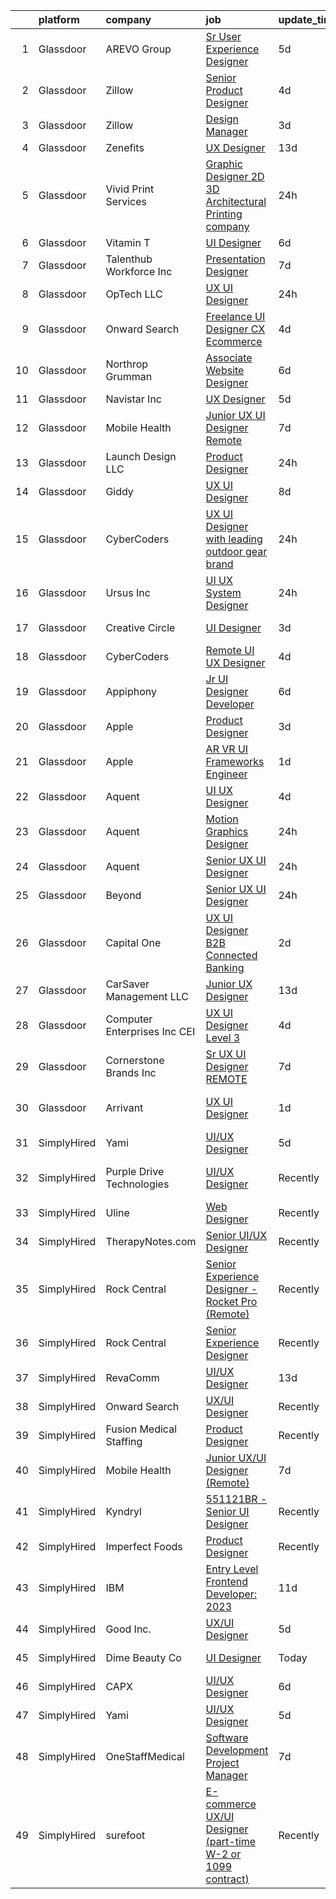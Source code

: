 

|    | platform    | company                         | job                                                                                                                                                                                                                                                                                                                                                                                                                                                                                                                                                                                                                                                                                                                                                                                                                                                                                                                                                                                                                                                                                                                                                                                                                                                                                                                                                                                                                      | update_time   | location                |
|---:|:------------|:--------------------------------|:-------------------------------------------------------------------------------------------------------------------------------------------------------------------------------------------------------------------------------------------------------------------------------------------------------------------------------------------------------------------------------------------------------------------------------------------------------------------------------------------------------------------------------------------------------------------------------------------------------------------------------------------------------------------------------------------------------------------------------------------------------------------------------------------------------------------------------------------------------------------------------------------------------------------------------------------------------------------------------------------------------------------------------------------------------------------------------------------------------------------------------------------------------------------------------------------------------------------------------------------------------------------------------------------------------------------------------------------------------------------------------------------------------------------------|:--------------|:------------------------|
|  1 | Glassdoor   | AREVO Group                     | [Sr  User Experience Designer](https://www.glassdoor.com/partner/jobListing.htm?pos=117&ao=1110586&s=58&guid=0000018316daa71a9263d55314d3b503&src=GD_JOB_AD&t=SR&vt=w&ea=1&cs=1_458d34d2&cb=1662535772281&jobListingId=1008111343273&cpc=3BA4CE39D5B5DEF5&jrtk=3-0-1gcbdl9q5jm6q801-1gcbdl9qlj4j0800-4188c368d1a16fc8--6NYlbfkN0BCLW45RZuRc772PykXY_iXs7CHdsEvuP3whbuRYvlLzUPBgski3_CRPHCklom68Osgv49XQDmo1wtlt7SeJ4HppkyYMM222WbTMRBA2d1kIub18qYYHKISWAkmgyEmZOL97mJlEOHWeyB4xhA4SMHAZwfg573IXuSm0kAAqmu66rW9AtAsqMfmcamYbSiKMuIz3RRUgaRdJnL_KnAxazKTJ-iDfolUNKvA4NuCSW7KY-GTVQKECY8o-DFS8tsJaJwkRWQ87iNXE3j6SKu-vTiLg8EcxrMvdzKikFid-2OnGWYSuEaLjshn2Z6uNw0wbsjTt81gkDRSN4R2ZYHNir7f_clFjmqeZTEPuF9zBRP8IxWZYwIaBU7iptuy8ypWtAhwEpowI29AGSJWXCtHxi08GEtSx_xH8-EURWrWYqPgaA0Bzw3BXn5_4t9PMHKGl9hZpwYb66XvmCPySg5Sy_eFtoGf2-4G3uTeS31wPMlqfJcS1koT-5nnYorzbTgUQ47z_75ZX7XD1Q%3D%3D)                                                                                                                                                                                                                                                                                                                                                                                                                                                                                                                                      | 5d            | Remote                  |
|  2 | Glassdoor   | Zillow                          | [Senior Product Designer](https://www.glassdoor.com/partner/jobListing.htm?pos=107&ao=1110586&s=58&guid=0000018316daa71a9263d55314d3b503&src=GD_JOB_AD&t=SR&vt=w&cs=1_9c911565&cb=1662535772279&jobListingId=1008114837145&cpc=26740BCDE5E48596&jrtk=3-0-1gcbdl9q5jm6q801-1gcbdl9qlj4j0800-bd1fafae59508397--6NYlbfkN0ANMurRYyPEXg08u6OamUd1Mvhk-zhFSGYIZgoJR86UvQ_x0FKK8TrZZD49G3rLjS-tlJQF-A10Fn4ExMZ8Zf67jE_rnLiQBMDl8K31P0O4YqHh1uf8ykktH6g9lsy4mBmmmm2RyOpNC-aMmZULh3lei0Xv-M8CKZ6IM7fDRBCF41P8yVulbdF9Ka838xjbM5geuVSSEhZSm9ggmx9Tp-xcFXsl7sg6BMQU0ZYeM0sOATu0dJTPyW0cX9WiGgGxNnJcmx-dHZ1P2R7HieoOwGffYs5rRtewH8BaplGDs-6ZUU9ul1li3-3D2uQKeTSC7qIm05Lr-G_Gx5I2wDhnkcdQ6G3PBmHvxfSNJ-1P2okt_i_OM0bFWqprWL4JXpwIoSlFG1ZwNK7QvcNLMkYbnfiGAo7qaDxv8-H6ln7GCXKCCekZOPyBo6HYH2X4qGQNg6dO0_OqXEwtu05LRz1COTB8YBl7DDDtbyZ0eO0Y0mAyrvQRts7AkGBIbAyaYt6iYAWWj5lVkNT5OOhlBtj5xQKxuqgT02mIS36VQkqKqLFlezfwF-bLS_xcq_DAWUbyfMnlbhlh631L9EKZdyNYiv2KDxpgGT4hrIWt7Z3Yhnovj3xD_mUTzYVBG2TsbxaKNl3NOyocwd0xs3v79tj9p9dR8i2Xoc8oAfnbOJx6lLphgUeI0DFuwywbeQY84EVffwWQwzD9wbTzLTRanXmsDcoV0-9-WSRngJTCLnC1urrmxEpV3AFBXPLKVcxdT4SSl16E0NxuinDVhH9G7jer5w05YyXIeg5MFoUXIAQzzQQU-chzhd5nntAHY0SvhKYI3KwXnqjTwPi1LuRVSnywgcO2AP9U5ynzducoBJwhPFt8yd20Uiq0vzpMHS1U1UeWRKQIgv76-Qy2PFlCysEkUAt-m3g8l3eLBv4%3D)                                                                                                                              | 4d            | Seattle, WA             |
|  3 | Glassdoor   | Zillow                          | [Design Manager](https://www.glassdoor.com/partner/jobListing.htm?pos=110&ao=1110586&s=58&guid=0000018316daa71a9263d55314d3b503&src=GD_JOB_AD&t=SR&vt=w&cs=1_30900a5d&cb=1662535772279&jobListingId=1008115429647&cpc=3BA4CE39D5B5DEF5&jrtk=3-0-1gcbdl9q5jm6q801-1gcbdl9qlj4j0800-cd7ad8c8fd43792d--6NYlbfkN0ANMurRYyPEXg08u6OamUd1Mvhk-zhFSGYIZgoJR86UvYL2v6MoUqae-sD5DnU21vonxdkjOkc7C8H_Twr4C_4nILSvGcbO428Jo4U566Nrrma1DEonCCrgh6lIE7PAOlFHbOLgoKA2LworwO0xlIxL4P91_4LBhjMHHxWQ1rP_7hoaKbQT6S2j3T-0TaM9kOBXZ4SMh6epHHXJkBNhiU1_5fF1eK0a4c6IdPtuSrokx_bRFISXVvh-LWFgwKh6lFOB16Sf7CR5uNz1WsbN4pSpIpFVKWo--WEqF3CNRAp11LdEnv9XetHwTRFq6BjHaJ7g0bF4t1LGhGNvjBfe1gDYi067NAjoi5sEuJvg0sbgO5ZANjlFe88EOstvmBwT2gunfWT5AkZZuGUjQzr-gDhu0Aav_TaFgg4o3gNpACZn-3cJILe889zxmXZVgqlOnWOq_USBkk-ZFbBudCJwZHis5adXfsanQemNbzts62omgacvbk-KgvV0LaIpGIrMzeoitR8hyRndeR-AIboxMfmDDlJU2yM7KOSQwqn7L0-dWThQWu01LNcfrV2IbnOSCYSgPxppTDvpamT4zawQnJ79zvJN9Ykw38Rwa2Zr9_TF_bbco4ruxFwAqPHsuCDGGcjpZ3EUOybFFOlXg0jYsENGmEhjRC6LTcVIVfUoETMlcifu0c1MyvF64kp2bGkt-v-_qMUAYekpB_Fhs51NoBFZRsTKIVJ7pruGKo1eKp6wxZUf4u7_jocZ6LDlAyMU_7YwbOYzlLhjCae3WdKvubojAPoOxkZMAaKcRRflljhQ3jahyFKOnVejbs52tJud3dUZvYzdOvVnbO-EUyklRcS-MAEHI_E8JIY5hrIjazqYwtf10CSztH4fFITQ9oNrwc8%3D)                                                                                                                                                                       | 3d            | Remote                  |
|  4 | Glassdoor   | Zenefits                        | [UX Designer](https://www.glassdoor.com/partner/jobListing.htm?pos=108&ao=1110586&s=58&guid=0000018316daa71a9263d55314d3b503&src=GD_JOB_AD&t=SR&vt=w&ea=1&cs=1_ba488f5a&cb=1662535772279&jobListingId=1008091357111&cpc=C19BE7EA145E205E&jrtk=3-0-1gcbdl9q5jm6q801-1gcbdl9qlj4j0800-60f85573673f9bf3--6NYlbfkN0BP7N8pYsNWMWBMaWl8ZL7hgGB0AUGZOiHnEaoLHNDW9ROvVNa_h-O2VgHJxwiiK0FvNzL619YT5xjM84m-LPxNMcqrmbfy67nmq_OooHyvM4GX7lNgUrjXmmFng0bY1bmBPBtwPWjl9uOGEcSpndc0U0y-yup-M8T9H_eM1z_7YuX5KEAgmU_Hdo4WVR8w9vRl6CZ9GgAd7gpYqbsZCR5Li2_PhOs-lsxyUQAQvf-uj6vYW8MKPE2SgQyePYz6LvHkZ168wJhXdlVNwzMvvJqlRTgRSerk_nLiRb9zVeQeq0b_iUR1MLtdbvx0WBQTf-SBn9YA-Fz-e8F8KUxcKZCQ79q8R5-ffi2y3o3OyFCzBp2z-3ro-ATHxd1bhsPR_C86JdnxgYQtvfP5GDHlvJYHBMFxv5046B6eLmwCkMzFDfI7caeRtIo2NeUD5AsbBVQtIVaAo1trc_iCuInGGyr0ylj900LsCgdjjRdTVnOyZ--UtrTh93kPKlGlwUZUCQM%3D)                                                                                                                                                                                                                                                                                                                                                                                                                                                                                                                                                                     | 13d           | Remote                  |
|  5 | Glassdoor   | Vivid Print Services            | [Graphic Designer  2D   3D Architectural Printing company ](https://www.glassdoor.com/partner/jobListing.htm?pos=106&ao=1110586&s=58&guid=0000018316daa71a9263d55314d3b503&src=GD_JOB_AD&t=SR&vt=w&ea=1&cs=1_2255d29e&cb=1662535772279&jobListingId=1008121826162&cpc=7AD1D84939BBEEF3&jrtk=3-0-1gcbdl9q5jm6q801-1gcbdl9qlj4j0800-6d07501a753a39fe--6NYlbfkN0ACTeRvGRFS6hadW-07x_K1RnsIE8OdH4tufuZ5eRAiXsy0w5YibZOSxQi1opGSbjoxtfTiTd6Dz44sVgFOlmH-2y2jjVWl1h5KT6G6NfDtpQglXe9kYmvZaaLfN78d__0Wbyu-ajS8hwPeQ7aInXEaYDCEbu5eHtKdF7dy-7j3e6gdJ2kpD0YAiWdvMOOQhgpKteA11M9HUX_eyD1IA0npa7-sRxKpkpCjYanxEYPPybkQKUJN9WCrb5mC-Z6M_YuaWeuhiEqEUZNq6o6faInDpVo4Tx9Sv-QR45FHpdUbE-1ciIEuz2grOcwlRITgfm8sIBxdFC-AYCHrnaE-eJLPUPZADidgdG5dJMaqk5LC2jm9000RcVZgfllJC3X7c2n-ScCacdPrg8PbSK-UC-KYKmZjztte5Sb-u7TY084CEpByNcvYW5V6aLmGZ68cwQdRJyoDooamOX445eaORcHP0CKHK88V9KqBOJckp_Mbtp9hnkoU7T6A8PiMpIXkqZs%3D)                                                                                                                                                                                                                                                                                                                                                                                                                                                                                                                       | 24h           | New York, NY            |
|  6 | Glassdoor   | Vitamin T                       | [UI Designer](https://www.glassdoor.com/partner/jobListing.htm?pos=122&ao=1110586&s=58&guid=0000018316daa71a9263d55314d3b503&src=GD_JOB_AD&t=SR&vt=w&cs=1_6f8512a6&cb=1662535772281&jobListingId=1008107313924&cpc=451933188B21919D&jrtk=3-0-1gcbdl9q5jm6q801-1gcbdl9qlj4j0800-f10a0fca18c2b09a--6NYlbfkN0DMrcEu7yrtATojKJA7cEzGQ3FdRGWLh0CZQInL4ECGI6k5tN82kdM0OKoro5eXmjpWnNkMRYRsEG5xl-BbZpYCD_fu4BVeNqYuHC7OoAs3kywh988hMDgU4JwI6c0N64ARQqe5qJ8Pjj8i7HEjR4ZUmqldrFM0fx1DVXjCuMIUcPpQWv4RIE6vYgkxvU1OEhZumrtYxPomBeSqIOIalql8xY61QxgCkxhM-ZOWA4Hdzp2h-1ruiBhmZUhUyPrJt5CKx9-l_apoNbo5HpqpXGnpqM4x3HqxO6OdEsDtEr0CLV5TzLDrHC3pzraLxPXueTPwaWmR6xL9nvedfAS4thaaiuFhr0n6g3vlA1KbVHmAzYb4a8pHcRqNmQjJfXNyaPKdOiW4YR5EHVCMmuByh5lf6cI0EEY8muObRtJHVViNrsUd4Z1MS69T9dZ9JxTWoJlU-R0XElS0GrrF5rc8pOUG49OQPFUoMQaH_xd181fCGQ%3D%3D)                                                                                                                                                                                                                                                                                                                                                                                                                                                                                                                                                                                            | 6d            | Remote                  |
|  7 | Glassdoor   | Talenthub Workforce  Inc        | [Presentation Designer](https://www.glassdoor.com/partner/jobListing.htm?pos=127&ao=1110586&s=58&guid=0000018316daa71a9263d55314d3b503&src=GD_JOB_AD&t=SR&vt=w&ea=1&cs=1_4c87c0b2&cb=1662535772282&jobListingId=1008104112031&cpc=F41FEAB56D215062&jrtk=3-0-1gcbdl9q5jm6q801-1gcbdl9qlj4j0800-b0396012850688ec--6NYlbfkN0DpwFV3tuw9vFlML3xauMsT_S9XsNg3VdZNHiuyFzGFEzXfSGkGfgeZuQmrRNOoRj2KG4JtZ16c6Me6TMe4k8idSKCqMIK3nKRCNN0673o5rBPp8bUF45137Vz3MHFL762ZXOrmoxPdzX2ZNZrNjhWHxCSlNkIwtcKanXnT2eO3-YrVPWt20WW4OF6kIlKypSii3gntkKXi1gTZcQrlgZig3pGc2KM0D7G5p2NCJ_60v02pHQYs0x2v8gyfSimQy2tau7Oh20msWDKo9LndROOfUY5tV9y4tjdYyDWF0Yl5DZ6rTwjXao59dADGgbvBLFk7KyPu4DOy7hhqRiLspedILI1YBzirzcHg_XzwU3lfk7V11geioZRiUvJK1zjrmBzvXgs3A47VrfWkRtW3AmEuzodVbYlrAW3JfVqBF4BMFV3zyVN_fl5rJr7WtOkpWc-Lfkaq0zYTonSiNGKKJKMMFxvN9wgrUQ_GU7V7YBcrSi5UTD21h6CwRdXWC8ZwqnEW8fWYqjYCdz7HKZOm_C3y)                                                                                                                                                                                                                                                                                                                                                                                                                                                                                                                                         | 7d            | Remote                  |
|  8 | Glassdoor   | OpTech LLC                      | [UX UI Designer](https://www.glassdoor.com/partner/jobListing.htm?pos=125&ao=1110586&s=58&guid=0000018316daa71a9263d55314d3b503&src=GD_JOB_AD&t=SR&vt=w&ea=1&cs=1_fc66d24c&cb=1662535772281&jobListingId=1008120878935&cpc=BAEB662971763A76&jrtk=3-0-1gcbdl9q5jm6q801-1gcbdl9qlj4j0800-0baaffa7b0784a0a--6NYlbfkN0DP9fosW9IEXaU1TZ3ocreH2vEq1sd-U-IRxHoNdS6RHkqAVuspg0SWSgO6chgcdoU5n4vUJhBKWY-WDn94csM60LcuhNnZxBqWpiRhLNHVLEV9midagA-O3i21KTv-5qP-FwLsLnbHckdD11Y3Ezo9aFteyJdb1TmKa1Efb5KY9hp-Swlpyxh_iEGF3sQMQFNo4uctYJppVzYAkDqk3wfMY8ALsbnul7g9JBZgIcIjKKid8e4CL0Jy4IQYGU8LhDm72mpi6unJQkPN1jnXNcKLYzV1siZIK7xer_BWWtkH27EvsyWXjovlC7cV5RMChg1DGUMb-CeqhaYnWrrDYuw2-YOy7HoEJm7SK3avHj9XqgAs2-lM_PHiLnnDVOzt00WFyo_ZLs7KNje4OxDrEyVfsHg_2jzBpkAB8Nd_p-yG_R7wDkrSpDGJmRb3ispXrl3zy_Usihu4-3EwO4mpAD_Tg3fKT31fxo_6B2Z5nhXbEnZu8GN8pv62j0bq8jJVPeOz5NcF2rGBYIdXo9RkwllY)                                                                                                                                                                                                                                                                                                                                                                                                                                                                                                                                                | 24h           | Lansing, MI             |
|  9 | Glassdoor   | Onward Search                   | [Freelance UI Designer  CX   Ecommerce ](https://www.glassdoor.com/partner/jobListing.htm?pos=111&ao=1110586&s=58&guid=0000018316daa71a9263d55314d3b503&src=GD_JOB_AD&t=SR&vt=w&cs=1_badf7681&cb=1662535772279&jobListingId=1008113044431&cpc=F793441F64F6F721&jrtk=3-0-1gcbdl9q5jm6q801-1gcbdl9qlj4j0800-023386f10786cb0d--6NYlbfkN0B7YoEZZ2QAGDyEGGmBPAUWSHc1Mt3sMCn9FehKcWA3w0f8WX1n9N96Muxj93t8EGW5hbq4azciwF7Ld6PO4HZ-J2tCNRM1ZY1FhVsqI9OjalcGI0sDa7BW0O762MXOYG1VwUT2AZLRDhUYZ-0BhuK0rE6NkqdxKfValgyDNc3OYcPF1E5vbk2qrzaN30G8bPeCvAFVT7UiyE4D9hMgL7VAL3hLjSqNRnKvbf6knYQfUZxe2wEN_QmF8HsyjKxpQIOyEU69OmiLV9WqcAtk0G4UUCTpAyIxKMldjA2pqr9sGVCMastu3Pb9DnfOSSXIoFQnc9Jdk8PpMUcCgaXfsfU4MYzo4HprrzC1O7EUBbLSpTcGbZeyr9a-6FwCkkn9-NkLUMRUzXqJnO2lzpjS5oxFKUEY3LGDSxvrw9wBm_KSP8t62OS7gyEg-B3uqj9pJgqz6swNzbvjuuV3zS1HsyPXMrkRuW4ySBLoZ_r7_azjWYAg3GRXSR01aShj0_2tW5DvLjWSj8or1f3uvhtYHzJz8g-ENLD6w_cUZMABHyGR-O__kYie3nTs34hSvZo0ZHQAlgIOk-b-ln5u3GJ1qSisUzbWMw1VjEJjG--x3PcBqh7syI5uGAy4nhDiapTYBkaYDDTe9zIvM1zVgIc1BMm2aHOHUUBgV12o09U79anBli_FcXqXP5JvBW6WxcJD4WqseHbobrjw79Y123B8HR-FYwfYVyYxIVHF8VnTLwbs0w4n-kfSRgHMHYB_webiz66Q2xCVh1Enlknf3nuomsjn7XMAYTnzg7m2cbWbSzQojeekKrn_FWwvrULfVin6bT0xXdNqaCqqzC1icYKVSmb9eEWdWq0bYwGKFJnMg8DrKqcib9teRGKcOYfuFqxiMsZMaWO7vMVRcTa_F-z_w6e2Tth4WFjz0_0zEEzD8GQsnlDPyijU58HPJCoY-BojdYUi4ONki6yPLbp_NPEXOk_QEC1SPOoLLXGh694umEyn415Gh4-PpxeKIHovh9crSFEwfhowXVxLOg%3D%3D) | 4d            | Brooklyn, NY            |
| 10 | Glassdoor   | Northrop Grumman                | [Associate Website Designer](https://www.glassdoor.com/partner/jobListing.htm?pos=102&ao=1110586&s=58&guid=0000018316daa71a9263d55314d3b503&src=GD_JOB_AD&t=SR&vt=w&cs=1_5ab66cb6&cb=1662535772278&jobListingId=1008106130167&cpc=52D3555E595CCC3C&jrtk=3-0-1gcbdl9q5jm6q801-1gcbdl9qlj4j0800-5977382a0dcf121e--6NYlbfkN0DPf8Tf_oakpB62WadId2dzQiWExtALTi0lpCM--zHBL1trAzPQuAwgDIBcPqMXQ2k7wuVIE9-6zjg1yLaIN6Wrn5wqOybdxv4uGT_NZ6LDDTHHn3-DGZXl9KX8mdmyZwtnbTgxvbpYp3vXdS__ePFDDC_C9TcIobtsR4qgnEMQlq0MOUGF3WZDQOvj9dKXLK8EkcGYg9i8HKpkxUeDcDpOKHDW4C2IyidYtbYZ7hMqKsrZEzPAzhLN84XYu0ABoqA7TaaBdpmCDWkZ62QXncc3ncGlUygSfIEoQfuA3ttiJfpUQ7caVt_kip8gtAMoMpvASsdpFzu7G1AhvFKidSjarivQODv8KFdshmagM55oERepknaouUjFmqiTbD1dQcUT3JkmehLx32XeSOqb3XkUvoYjVONbYie0Q-fXDvqqqfwodDqd7f2YLdE_SEKM4jZRX2y4XC8SoTijLU0I9B_gC_6JwJmUD_4VDDUMTfIRQLBY0gTANoxtRyBzMaGu_tmZ51k3F6xVv-WAqQiYbQPZjLJb-21w7mlRzkdpU59ZVgXo0EUM7odC8U8SdfrDngLtMz1QTC7amKMstDQrh1m9Rw-d4SGvfE0TMLr0hpsbsKesQIVVMLWu6WYfTJneVmePBI_QfaHyyIMLCOGYFtadFlqe2a_fONpVp5zE8GnOkM54vexV_9YU5NQYjEGWvsnADhgJ2RPq4dgckMOfwXO1KDFntbjSE8jJnVGL0386JEtZmXU4PrPAvVfIo35Wu0XNs00LStj-Y4FFECk5fWXh4Zh4FUEqJlnqM3JQIoDXVrCkLwHJZGNx4Owfz9yjYZgSlDQ8n8xraI7YY7VR48JfHFQfxszLaGU%3D)                                                                                                                                                                                           | 6d            | Walpole, MA             |
| 11 | Glassdoor   | Navistar  Inc                   | [UX Designer](https://www.glassdoor.com/partner/jobListing.htm?pos=114&ao=1110586&s=58&guid=0000018316daa71a9263d55314d3b503&src=GD_JOB_AD&t=SR&vt=w&cs=1_89524935&cb=1662535772280&jobListingId=1008109657234&cpc=0FE1F5EA2BC84A01&jrtk=3-0-1gcbdl9q5jm6q801-1gcbdl9qlj4j0800-c03e3d61d62ddb2e--6NYlbfkN0AKaw8O8HtsTpjEdZ8TD4sRoCQOMb8M-nU-vU3s0gcF0r3-yfGCd4qXtRpKh7pLIDIM_WGHspAbEH7Mm-DXOvseaNDbhboO7HxJY1x0-N-IbXp-gm6-_pBopNgxhFLiAEmGTaW3dCXraLD4_5OAFLHz5MDSqZ_FULqBuWoohxZw04tAZFDJEYFd9Z8NOZnBblnhV_hmXB1Fk-LmuptOD5Vln1j2qYYzneZiMG2KuA0zszerVeA3WqrPMjlMtCWHriVeDCKBwvAGa25MpEgrilBhUI2aKqv9X3Ch6d7Knzdc7THI-9YeOVLOPIKPupzibnN2bd6B-u2UUDsnTivBBL6LrRdtG9bMacoaTBNT0pl9Wg8Y2KggoVY95_F_QmNKxCWov213wGlfs6-Hc4lHPMwVvG06pmD8lPiW8QW0hMDl9a7QUivbv3WxzzNlO98-nJ9TRSTp_0F7NePsKpLqhQT9uOvQtlNVy0VWsERPnajyRdeLtTsHx6JgW-REI7ZNGIhbdMiYf15vWpNtJDLCps8pMSddoVTZCc2pTir3oq4JOX-pKlEe7c52koViVyajz5hlVso9iMS1QYAF-1F1Y3eVPM-yrqzeg42rGl_ovT_nOvyBDiSXkeYMzxE4OstGCu2Cu73eFgbfDypoH4JzCR7cE2PYYGWYozhzWejZzgXRMSxR5Crci4TD5i5SdJAd0j0DQ7spgIuBfCPZsHJA2cEk)                                                                                                                                                                                                                                                                                                                                                        | 5d            | Lisle, IL               |
| 12 | Glassdoor   | Mobile Health                   | [Junior UX UI Designer  Remote ](https://www.glassdoor.com/partner/jobListing.htm?pos=103&ao=1110586&s=58&guid=0000018316daa71a9263d55314d3b503&src=GD_JOB_AD&t=SR&vt=w&ea=1&cs=1_cc3ed08a&cb=1662535772279&jobListingId=1008104582625&cpc=AC285F3A3ECA6BB0&jrtk=3-0-1gcbdl9q5jm6q801-1gcbdl9qlj4j0800-0b855880aef5fae4--6NYlbfkN0CVW-wZUB6fDkVbeXZUmA8a9VqOuLioZTZt07t5oqbkUixMn8E1AkY7NfCvE7a_uIFEM4p2K4W6Xowwu-eZbvZMAmUZzzrHL6ljTCT7DYTx6XjJdgQUIEh9p7SxX-wpgLvWtsfp4DDj8x2BvdIzeHYMSSkPiP9r4jjtgVITdl04BLVLmN7DTPJeZ4_ZEyu9s9n6bhR-vdAN32scCowwIiCQvikL5ettPw2wr6zg-7Z2I-tT8XIZdT4NrNXv7OFg9FYdAxMLxpt5HvsM_ZwwIm9mztJSjzQldJohNR7wIGFZnBngbjGApIN0Lhb5sYmXlY94wnuPiQ-pJTNcnC7HS8PrGLSHxj5iwRXUU0O7bkxn_4UwgCVibqo_uG2Zf8XwlPQdrQ5gMIDIM3vuBanoDEPOqtWrt0uMIc7CoOP4QzXOHCjjT8hWnFyal37zsGgOUz7b8C0ikBrzzCAF-jEHsW6gnm_ra-zS5DOs9dbONTbpDZp3Mgrh7Pq50ozKY36EDr6wj5nAeeNFC2Ykoy3aSzW3f01rf4rz9P5dUVr5J1rDBi2I8JvRWFkxuihF12zPpyVsvPouolXPIxW7CqqXYEiVpGsqk670oeM%3D)                                                                                                                                                                                                                                                                                                                                                                                                                                                  | 7d            | New York, NY            |
| 13 | Glassdoor   | Launch Design LLC               | [Product Designer](https://www.glassdoor.com/partner/jobListing.htm?pos=104&ao=1110586&s=58&guid=0000018316daa71a9263d55314d3b503&src=GD_JOB_AD&t=SR&vt=w&ea=1&cs=1_99566985&cb=1662535772279&jobListingId=1008120876164&cpc=C5F9C09AE97B3D2F&jrtk=3-0-1gcbdl9q5jm6q801-1gcbdl9qlj4j0800-d03dc8071340b52d--6NYlbfkN0A4j-hCyzQryILAnUuiEg4wO0W5i5Cmr1cKLggF1attzsWLwnQvZ4tdWPYGMcq1Eeifn2UryBVUGEPnMP-yl0lwyn4RBh70Ko_oGxb34YHNRl-YvuMXKArdTJ5wZ91g36JLtz-vAk0rApwJHShUVTKAxW6K4LGntifZ1gQMvcXRPWNaeI1FdipAcKpvwQbtwtLPRTog4YrCe1mCYISf2lxfRMWX6WfjM7B563CsSOZvU3jNf8JOpo2lX2QOfYdxE3-_IA0zFX6wc0RQvJ8xaG6knuTY81vHGejsvKcfAWAuuzV7CAhpx-pPE09ureXQLPWp0flX6jmE6YqDl2ugFe5dQuwacidUW6Fe2r-VKaEaR_z5NDRttj1porZGuw81vjMoz3p8KFhrbE4cJ06CSwWkIPy_keKb13k-4hBV23Q8_hcO_e_0cedUGic-gl6Rh5nLN95jGp_toNVPomSd66PD0KUbvDOn1rI7UbWNvHfxLK7P_zKiLMcjcoPSoMDQsR8qCsEYhncBcA%3D%3D)                                                                                                                                                                                                                                                                                                                                                                                                                                                                                                                                                  | 24h           | Remote                  |
| 14 | Glassdoor   | Giddy                           | [UX UI Designer](https://www.glassdoor.com/partner/jobListing.htm?pos=101&ao=1110586&s=58&guid=0000018316daa71a9263d55314d3b503&src=GD_JOB_AD&t=SR&vt=w&ea=1&cs=1_2c193a6c&cb=1662535772278&jobListingId=1008101638662&cpc=88825F42635DFB7C&jrtk=3-0-1gcbdl9q5jm6q801-1gcbdl9qlj4j0800-549ce615b8e4cfc6--6NYlbfkN0Cd5ZvLdai7cR0fypH5_WiGezUQesq24dbKuF0ly35yaxRTBN3h8ZOqZeBDjXpkaxhI6SF03XZIGJq91S6n1pZO1FeGebSc3EYIZm3sYbdPIs_ykg_O7eQYPjcxQhaSuqnsoJDQ8P4jIGcmYD-5ZSVNBS4CeY1T2Df_xpRotJGt4_eWXYYSHXOxZ4wtmMbe0XMJZqYaXVYkrvZv-pAiic9ad2m-HRrUoNwJanltBm5BHs2tAyfpZQp847XYBXV6L5Z90G-zkP3cfDRwOJuBpSD3rndj-RwJsPmIU1A6gCBJiUdofeuobFmIjiL5q6KFJlkk4CAvqk4u74lMbEKcqrK3pq3NWVmjvlhWXacrm_Il9CnFJgHHZUXKR1CKPzIXPH1iEN_1PhYlHTgiVaugqQn1nLGyjflHk2lIVRqBRxw58idMqevGeTKy3Gbqtuht2Sp8S4uyjRzV90cPYWW8NCX8cSmXcMZk2Z5y4pbuOHpD3-3cEM8va1Unw79raBdjhck%3D)                                                                                                                                                                                                                                                                                                                                                                                                                                                                                                                                                                  | 8d            | Austin, TX              |
| 15 | Glassdoor   | CyberCoders                     | [UX UI Designer with leading outdoor gear brand](https://www.glassdoor.com/partner/jobListing.htm?pos=130&ao=1110586&s=58&guid=0000018316daa71a9263d55314d3b503&src=GD_JOB_AD&t=SR&vt=w&ea=1&cs=1_03f384fd&cb=1662535772282&jobListingId=1008121399553&cpc=32EE424DE2B657EB&jrtk=3-0-1gcbdl9q5jm6q801-1gcbdl9qlj4j0800-8640ac4c224114c8--6NYlbfkN0CpFJQzrgRR8WqXWK1qKKEqALWJw739KlKqr2H-MSI4eoBlI4EFrmor2FYZMP3muM3b7ixLItdhiQ45_XHiu1z3i9vGzgLUMhtVpPkbe1Cv3ijVZE-66igsniH2o3vYvQmUBSdJSOF7ofK3XPGVC5LKL1uBzlAQ_HGq2oLhATv5_eGta_a-kPpjl6_xz25sbHu2mS8vgGFP6GudP-qTK680t551gezFJSC3NuM2-YTC1Zairp7P5k_Wewnw8wP9QzsdpFWNJcJBONWY7_02q5Mi5CN-7a7OCYL3ppJ8cqLrfSgmX0XLZHgp92j63eEUsFlmZ_xOzXvTbIytANDBKklf6gBFitbtPh6PFh3XznKYCXB95YywfXyc0kuU8iVN4RGOUm5QYqba58nfo_RBvbtDiqICKt-BYpGMy1M8kLtB9GTy32gtEH0Ra2kf4Q7-S0l_19alFzEaF20NGLZ2BwieHrOPoooADNpra8Vbe61joqg3syVfrAmiD5ZRfFOkPuceFHlwyfdio4J7aOL-AKA8Esi0KgI0AuRrctxbjCoQ96oC4GSvSTekRzz09pQ31Y0UoYrHCxhuy-Pr8DNUqlEx4hh0hR04E74pFn_yziRj3tByykYH4D395DEsevbKxpQdMrohZW-lNn8CHHLj30PhTW_WOnpjlYiygrQq_9CDL3yYpVidq1CQeQF_EBUFMXQnb5Z4jN1FsA1PwocwVzDMcEpf7n-SnnJLaXrWjJNF9T2-QUTMvFANhHMFZ5fmJhi1q4kEPVB2aURhJiVt2wsU_LmNagYxHdQU6hauKcUDVkjpsGWbvioEYQIoAkXoDTsd4XQaVZM3GvTS9EeUfFN79HaQkSpUXUSJIkNuO_77BmJE_LlV6ERtBL_9h6nlOPOwqAklGLGWbVD1LCMeMAFvQA4NAVriIuprDVQLD65YeFu2zGPVuZvbPFBofzq1sCwAQGmTjPsB7_1NsJ3oJ-wR7-ozg-m3I7YXZ5FVFM9ff3Gf3rR1pNkH)                | 24h           | Austin, TX              |
| 16 | Glassdoor   | Ursus  Inc                      | [UI UX System Designer](https://www.glassdoor.com/partner/jobListing.htm?pos=121&ao=1110586&s=58&guid=0000018316daa71a9263d55314d3b503&src=GD_JOB_AD&t=SR&vt=w&ea=1&cs=1_ff71be3a&cb=1662535772281&jobListingId=1008120777558&cpc=5E31031E1AFF45A7&jrtk=3-0-1gcbdl9q5jm6q801-1gcbdl9qlj4j0800-a6595e13f5f538c5--6NYlbfkN0CT8vBT9H5mqECx2dfLV_FONLPDKpIRssxVwtj05Tmm4rA5I0VNOPdM1oYsK66ov5p5uUcFInh1loecO7g0sz_vFSwth4Va6UdJUEnNiuNtI7Ow3xrmSr8p6HYXtu6rwpEVrOuVMkOnMppzhCBoPF6QnTrAEPmx92cj2Br8bjACSdp_fRb5pYYhEuMNeXHaZltWbUmJhNo43ZdhKSN2zm7Cpfbmd8cX-4x1ZfCmE39POVf_dtaQIwUxWIiLlv2YGCsZioOyfXHVRwoJl4CxdeLL3ZTIGgdl6QZ5WUm9_NJZ6JStu6NI4cusk_71AaCsnP8-9lXQDsHRlw1EpPgLqn_TCPKPKXIZZlhY98ihvtA7EZbUaFbFlShHRVYIF9yKOTHqv5l03SDq8hi2_YSFpv3DbRvXkE0PdY4pnu4x4D8bq-kCeM_aczxXeYQfwtBPTWmhqk_be6qWneTadZrNp0DepWReQuGT5wYFPFHlyHLmYTrj6wfZv7o_BKXttO38UIg08v5_L42ESgXTfh_lyjG4ZXmvvVkVbmExBeY_XMnfg1QmOf8dTXM7TsiJfCTDfBMBYtGTuICpsyNCYEh5wlrBXo8Qhnd3kX7GTL0Otkeuk3uA3iNcw8fV70C_pqhUpzbAwCv1xMl4vIOmOQFnl9b3ASPT9QPs0GdT2HlQizURC2t2A5215--R3lEELUsN5mCXOGmBid2d7w0U3-UuOylexw-JhlghscnDSfZtq0GirmDGmlmZLqkPiZaNtgLbrszpNhCOdW4mfWsnlvgYBFp_k8R_Y22vZOoLwMXEqu64AbRVdFjuK6hf8R6NkH59Pan0-tf9kpmhRxNJyHa2LicHXCpYz3oMJT7c2-gcUSZuwxXIu040c-1vfr77IEXWjVFmVtwX1a6987DN-74DXiowA9n7fCcWKeD6uDHzSSbJkFF2zSfgLRKLjQu1ZVKIsdVmmA8nKbO95SdU6ChyAUyZLW8jLwCUnEvsfnYYcdrCyP07tzgIiVYIK7ihl-fuGVc%3D)                           | 24h           | San Jose, CA            |
| 17 | Glassdoor   | Creative Circle                 | [UI Designer](https://www.glassdoor.com/partner/jobListing.htm?pos=120&ao=1110586&s=58&guid=0000018316daa71a9263d55314d3b503&src=GD_JOB_AD&t=SR&vt=w&cs=1_eb50deac&cb=1662535772281&jobListingId=1008115412935&cpc=48B9F4758953335C&jrtk=3-0-1gcbdl9q5jm6q801-1gcbdl9qlj4j0800-08396870da86493e--6NYlbfkN0BPwlZa85gbT4Q3XYQoU_uQn0Qmw9zd_9UNfmcwtqAVud1yvyq1Z4UAlx1bxhDUi3LJmoDolkI6-NQGNFon6XVVf0CJxl8OTph4rO6axVd28A42KMtnrCpSYnKIiN7AItewrc4Br8S_LvnhKiBBXUxEEnWuHxrw6L-cyq7pLtpQlHOWGYg9VjVMXRzClxuLlMthRPedbI6q1WdfsA_xo-EaBauCSF-ICsvpAtP9DpcIvS5ffyH2aOiwdhlAMQxRLPRu4EjrAFR6Xv0bgyNzprZyIcnjPEGqayJz-Kn7Z-MwDHlC0T0ZLKltyBi8HgKkX9NbSOCPOLWsm4BoHMRhxKqotogkm3xwrpcshVCtaP8JGAYy3LWhI2-O-KFnkRAYGlW7Q5Edk2lTr0Rk3cB0quyrU3tQuFCKUHcGcHjL-p5RSej9Qts6onhbTJfP9EH27e1E6uOYrNmgfTLbFU7DEkN89CrpMb6Bs_kmHTXIM1rV4PMUMJWmCIoEScEuSi6ZpBML7EpMvUZXnw%3D%3D)                                                                                                                                                                                                                                                                                                                                                                                                                                                                                                                                                            | 3d            | Mountain View, CA       |
| 18 | Glassdoor   | CyberCoders                     | [Remote UI UX Designer](https://www.glassdoor.com/partner/jobListing.htm?pos=123&ao=1110586&s=58&guid=0000018316daa71a9263d55314d3b503&src=GD_JOB_AD&t=SR&vt=w&ea=1&cs=1_be9b26c4&cb=1662535772281&jobListingId=1008114859904&cpc=32EE424DE2B657EB&jrtk=3-0-1gcbdl9q5jm6q801-1gcbdl9qlj4j0800-97c04a94f9457258--6NYlbfkN0CpFJQzrgRR8WqXWK1qKKEqALWJw739KlKqr2H-MSI4eoBlI4EFrmor2FYZMP3muM3DHs4PNg4QEkHGqo6wmCncLuLsrxGBuO1vyl8V24JpknXFRs6Xqq9OVZBHGYTqkKU15DQEcv6PJik1Ps-O8SjPaTTYAQQCa37qoE9XdT4oklLyuM704IvXRhmCk2ifzlyLSukge5SBLVff0YW_5Y31b3XkYXCkzDKQm2Qk31dn2eKXG0uEUSkMuWgZ8HdwSxYiILWG_t0rrI82NeHEhVO-8pkvhycElqOTvQ5NbsQW0pQEDPWXnaV_tf87Hb_Sc6NnRwN8UOBTT9iRy7DvUAhMhpbnvysg7zzWWTawtn8E3TnHLeb0d_dgY7LUStbFGa-A0bSt3GAJoDD3oDU7iKsIyOvYf-LRJvnkUDHuMAAMoADdNz3MFm6S0FcrjT9l6fNwPGCj30w6Z31yAPU0Y82uis1qsu4iSZv_c4wHKcI818qCCXlALH2Jk94CJCQOc9bQI8Ktrp3br_fp1FrG2cSMeB8onl9vIZyrCH3thZiH3KAlHF-RXc8XXeXEd5GSyL4CTNCrrev1sNPV-t9VVPqcMk4aaHL1SF8_cnf6XdJOifgVM4jDywsRxtIonIN4BeF8tQl-HrN46gmKuTT7L2ldYwlwqjH_av2hY7si8EtJWfZEGZAB_ARGmRyTAiSUg_-lbAIvvV2deBz6dGtwpqZGnPiqcWKttvLh2U_gef4kdxCjmgjPIn0dZtSM8_Lpqy6n46M1cmABv5RkRXI9PB1ZpfxJa-FwW-7AM-6ZXMCztbs7UGJ1962FOVP0Wst-5YlwB3LLMq-4K8ZyX02BmVJw8wyIXOdZK8oWFEKmGyQ9bJa4889NZrevtvJJhGCtTKJ--eKImMpeZIE4SySbjJwBn4Pey_lSSYJdaFWdPPdWo55EBHPHmuvArB3lhXazD6SNgd2vQ_Kg_VI5wz6aB5e0Llhp_QHb-8qIvsAZV5e_i1ipGh7r1A7CZWg2aLIC1gg%3D)                           | 4d            | Seattle, WA             |
| 19 | Glassdoor   | Appiphony                       | [Jr  UI Designer   Developer](https://www.glassdoor.com/partner/jobListing.htm?pos=116&ao=1110586&s=58&guid=0000018316daa71a9263d55314d3b503&src=GD_JOB_AD&t=SR&vt=w&ea=1&cs=1_21900bc1&cb=1662535772280&jobListingId=1008106905500&cpc=32EE424DE2B657EB&jrtk=3-0-1gcbdl9q5jm6q801-1gcbdl9qlj4j0800-ace4701ba98733a2--6NYlbfkN0DBc7w0xclGgia4rxR5d721pIg1ynEBDV_Wu1axbExK5d0pbSc7c3t6wMwCdRzWOG5gAiI9DzWZozo1Hs_dX5xFBK-3mPdmWahEd8iOAY9Y4S9YneM6Xl_nYOCUXvbXwOJj2Ds0fi_QRx_9l_ZfSqHqnCt5_KkPwgPFVZdduwuKrjoxYKHndxRL_08kRAVw_BvbdxUfpUFcKmlXKoxUNQ7jWXz1R1Fe-EdeoV92AY8WzVuw2ue1-mM3VEETmp8PV-iHbjkMgDuLDbftZD6D-dF6VzKnzrxWcjbZVVSS8OVECEAhT7qVzEYDS8XtUMDUkotkTXGWxBKDj_DNBBcCayahMlOYaO9VQCD3yOBpu9eXaDyouYGXU-Petq8X4UZH-R-oWJgZKBD3weax1E5zaelEn7GFAuLZuMSg6-7maH0S2aJKbYFaKflKgPZmcZCaTiHWv0e06YLL1Xh0cY3nkqBckrMiJMgteNQKDTJbgitZSe_eogFCcyD3FzaESSGVqZKF98VmtrYLN_ZcRH30_GjQ)                                                                                                                                                                                                                                                                                                                                                                                                                                                                                                                                   | 6d            | Chicago, IL             |
| 20 | Glassdoor   | Apple                           | [Product Designer](https://www.glassdoor.com/partner/jobListing.htm?pos=109&ao=1110586&s=58&guid=0000018316daa71a9263d55314d3b503&src=GD_JOB_AD&t=SR&vt=w&cs=1_d9eb0e34&cb=1662535772279&jobListingId=1008115431889&cpc=8795CF9063CD573D&jrtk=3-0-1gcbdl9q5jm6q801-1gcbdl9qlj4j0800-8fb111429305d5b0--6NYlbfkN0BvKrLyj5gPmtZO9T8euul8TCxuuKNOtzRJOomxnwSEodTz2Bc-sPZlt2Zgji_QUXH3F-97x-CcLYPrFqoLmj1s1iz_3eG8b2qudTWqAfHL3mmzcAMgYA-5GkaQcm4lyKYDWSUAdJcsXfRHnosDw2bf22ATxGm2i2Enm6FG29Taa4Lib6bXQ74XnvfgCiA-DTal-_WbqpYCAW2De1ZVMsBopgiRbtchPIoDkzzdsDY_-0wIQlHlEIidC_bvMpGPXjGcpBm82Xr7KoutDYcI9ktMIYoSzcaWfBUtMNE22ZhrxHzV27AVAJ9IRHLdlhrgck-QGUcbhsiwqorA__BMLzRYPcBPD0UZTo2geyQrWpFl1bhxH7tO9lITW0sLc4lCIWly6yNMY6IWWtTtG4PRfTr-xEm6RRKWwYrEKiaq1LR1Z2g5s6PSHgSexngnYssaQEZtIwpeCqB8SqC3FaDp0p-nZlglwqv2KmxeQ3JQhjyrXs9BvTQaO_Uvm5Bgja-gg0tFUToudDatnjHiYYFxJ2vILaw3soG4And3-TR0jYpngbNy_kRaNq2H5_z81663xW4q-7ftLWEgkrP6Oz7i1reMBawnZsI6ktrut93n6HcPZ7XxjEP8yvQPLxUwdg54VC-94nIAL2j2fdcSbxCiSAKfOMwdDJq1V9BVa9GWNtS52p0OPefsAtX3DARUMgVtV43sHpJq6JtGFZ4Zb1PdvmTgnWJiqBdwsB-OQODgTnpbaT9XxwpmstHnRUel9PgMixfl7B7jliRsYYNpSiDlQZF1gpn2XWDf94fro-q7KIESwx7nOvJOYHm-0UqcD7c2o_hIzlHdrMSlZVnHOOLXHlbYZTuLmXk_cWFv0hYlZa8flW1ZRNzaIANT69LM6pTLctDxo0gqhOiWmmI49sQjHz-HFGheOOZGo6h5c5wnNBpZ_2-rDRLgMQ4B)                                                                                                                   | 3d            | Cupertino, CA           |
| 21 | Glassdoor   | Apple                           | [AR VR UI Frameworks Engineer](https://www.glassdoor.com/partner/jobListing.htm?pos=113&ao=1110586&s=58&guid=0000018316daa71a9263d55314d3b503&src=GD_JOB_AD&t=SR&vt=w&cs=1_660d3b79&cb=1662535772280&jobListingId=1008119547537&cpc=F41FEAB56D215062&jrtk=3-0-1gcbdl9q5jm6q801-1gcbdl9qlj4j0800-90b9c76de9637a6f--6NYlbfkN0BvKrLyj5gPmtZO9T8euul8TCxuuKNOtzRJOomxnwSEodTz2Bc-sPZlbtkML8D-m4oj7_VbaRCaCuUzVBDvRWRF-7UU51s6yS61mbg_jRV7sJVBQ26DSAhw53pePn4upLCUJbv2jJX-aU8ZCt17zZteS8VnffBQC9vPKF0BPtlYFQHhDsg6WXn2NOhXTzlYbv2cQabrCx97nQnh4E7M2ZF10WGQaYdp4NuDryOhVZ4sYML8RvOwfpnV8s_yj5d3ZDnBn0giOnyE6F0gfMFEbaw7ZMv4VU0yakG2bGHvgZQV_TPsmmuAXkYU7ctdb25s_U6mWCEojtQzLQZnkyMblofE0zixkZHxSRE3CdejyMZZajUyPZJ6grVwKlpFMl6Q8Qeh3RmuYzYCUJvwUzRUSci06VaqW5ALY2whb2YCDEg8ys7zZ7pGJICoP-pIkDAjzEUl4nk2Jk9IgLbxh8cnTN-WwM9uzkY2NHEQrqZVWPAuVJjDLDqYvhQIxtvb2nrgsJCPwjmpP1v6_krGG3Mc-But_M5kcDYBWDZabflBPJVI6xrinevnTszUdkQ9SCd3Uc6jnARd8qzkDS9FWTNDMmJOx_wgYo8v81EUkE4iE3WD3aN6v2sZ8jZ8Ru7Zdo9dKddw6aT8cmXlKIozL3WCajfM26x9iexvI92weGLpvek3X--f6KJkgOOalxlGWMutVIhvTpXplgyV7K_lpq-kwGgJ1_wxktS7IyG-K6tpeM0MhdJg1xXnIBZ3F4ZTydBgDL_tY0Ms6APy7CsN_Id5C2KMCNRjbvZ0wtVYx_iSDv7UM8qa7royjG3LYmkt_U-xKX6M0POu9_JBWeM_pI8bjlAxHG7ooG27axwjK1tGEotfy1yfl1BOvMghy0LJPQwI5_AFztPgLW6SJDicEn3Dvi17JG24ahl8fmn0VQC0cELmrjz3zz5m2vNco4S7uvY4e5PnHPvPCX7Gyg%3D%3D)                                                                           | 1d            | Boulder, CO             |
| 22 | Glassdoor   | Aquent                          | [UI   UX Designer](https://www.glassdoor.com/partner/jobListing.htm?pos=118&ao=1110586&s=58&guid=0000018316daa71a9263d55314d3b503&src=GD_JOB_AD&t=SR&vt=w&cs=1_3b3a399f&cb=1662535772280&jobListingId=1008114793160&cpc=56C4EA4A1A191A49&jrtk=3-0-1gcbdl9q5jm6q801-1gcbdl9qlj4j0800-988e979ea853eaba--6NYlbfkN0DMrcEu7yrtATojKJA7cEzGQ3FdRGWLh0CZQInL4ECGI9gD0Wolx9R2v-Aex0-GK0503smrwKuz4__mHlJHBBl27oaXudHHnThjTWxoycEVwsiwqnOTr9ZA_6JfMMsSFYxQw8wdVPeYzBH_Vz9NYAKtMb4mWEgUbKbpetOSxXck1wk_39wQrIoiBCz8OtTxYmbTCEA7JHFQTfGH1SKBQHAbMHHxnzciXWTXudGqNkhd0Fktqe1c6xUBTWKZazli-axTyqzEhEZ_VsMHstRRizBD-EL3VbCPFu-Z_-RQo6cKQJ9kMSaCwZZP_gPvKtLZLe_QChgWGfnC5Z3iK5KuiidRowcZPzUWULSKdit4b_u54DoPXgx0YwJv-NyXgQlgX7IqapDln7Sq6Jm1wWV_J3T8bwR5FEicKf6x8kMZyKpKLVBXOWoRhi6TfFTL-Lr2XSWXm-Rl4QO8ETt3lHG1ElgK)                                                                                                                                                                                                                                                                                                                                                                                                                                                                                                                                                                                                                   | 4d            | Campbell, CA            |
| 23 | Glassdoor   | Aquent                          | [Motion Graphics Designer](https://www.glassdoor.com/partner/jobListing.htm?pos=129&ao=1110586&s=58&guid=0000018316daa71a9263d55314d3b503&src=GD_JOB_AD&t=SR&vt=w&cs=1_0adfae2f&cb=1662535772282&jobListingId=1008121287481&cpc=4B86475FAF393599&jrtk=3-0-1gcbdl9q5jm6q801-1gcbdl9qlj4j0800-b27567ba44efc7a8--6NYlbfkN0DMrcEu7yrtATojKJA7cEzGQ3FdRGWLh0CZQInL4ECGI9gD0Wolx9R2v-Aex0-GK06a35smEamgRjkhp2tOtO6o42-JPS8NzJ3LrduzxkdcwyjIXBqEg4MGrMlSESxdjUvdAbqhntYzWtpALaArTsdX2ru4jH6UlFJFKclyU7U-eYyZSQNd2NeAKa0lvQrba00a5HUIoqY7TRhdNtZ3lf_6S_fsOr35CV4MgHImNOSD548vGmtkBPJGPgNrobp7xi_58DoLeQctJhEA_OnHenk1a8xshmOyMxw9wdpnXua9o1W0Z8Fb6QGSRs6Vv4agwBJMVbthDuFMBeWUh_dXLJc8AGcs2aLN5ZIol0Wp2-jhoLews0BkM6LlJ-LxOC4ZAlgHryTmNvlCCJbC0ux8eEmUHTRL0mSRGdkJOUUg4mB8lHmPzGKEusVFIZ3V-k1uWz9P4ID-Gz_92Jda6nRGfktC)                                                                                                                                                                                                                                                                                                                                                                                                                                                                                                                                                                                                           | 24h           | Pacific, MO             |
| 24 | Glassdoor   | Aquent                          | [Senior UX   UI Designer](https://www.glassdoor.com/partner/jobListing.htm?pos=124&ao=1110586&s=58&guid=0000018316daa71a9263d55314d3b503&src=GD_JOB_AD&t=SR&vt=w&cs=1_41a071a1&cb=1662535772281&jobListingId=1008121287520&cpc=C4A69CCDBB3B9599&jrtk=3-0-1gcbdl9q5jm6q801-1gcbdl9qlj4j0800-bc2b26530c01d361--6NYlbfkN0DMrcEu7yrtATojKJA7cEzGQ3FdRGWLh0CZQInL4ECGI9gD0Wolx9R2EDT7B77c2cQrmbkUFXy7nOdmz00FD2HvEPxcWREZd1TAFmVdxwFbNWe48dyEFRR7kwBSqvIq00N-vxEiZT5eIaFI-NvKsZgY4vAjkYwPVtI1SkVG4zcFXIk7eWK0UNzO9iu7wJnver2Ha1-IjYOJGelRBAK5zQqMaDASdyzHpZAbULAv6_g2601vJI0CuffwIdzFVYekx4JIRMKNrt0WGhS37sCNOmFbUHymDR2tgzCg6prihFBAky4J3Q0ALp_5LnNuoZ5j7M-l6KeKZAre7j7QXRCpGbM7Kb_k_vRIMjFPHj5Z6HGjXwkkrBzY8GIDmIzoMVQQy33by8QHlo8mhHIjj2uujZFaF6bA1GNtOge49zPDfPSehyw0azazV-rWVajz67zMTMGF8A3offYkKx--OiLrnwvK)                                                                                                                                                                                                                                                                                                                                                                                                                                                                                                                                                                                                            | 24h           | Remote                  |
| 25 | Glassdoor   | Beyond                          | [Senior UX UI Designer](https://www.glassdoor.com/partner/jobListing.htm?pos=119&ao=1110586&s=58&guid=0000018316daa71a9263d55314d3b503&src=GD_JOB_AD&t=SR&vt=w&cs=1_4590d86b&cb=1662535772280&jobListingId=1008120705478&cpc=C891152315FA1AD8&jrtk=3-0-1gcbdl9q5jm6q801-1gcbdl9qlj4j0800-8263f8dba5215fc4--6NYlbfkN0DG4ntHtB_rMsnfhgmnSvK2brktLme1L4SiDeJjQ-izrVOLqRJ5-yjEhSyAj73O13QCfwQQ3-HGC4D6LuPDos4vVbp-nbv89X_6pCibdoYhExgPLyQWtXUQ1JxQPAivbn_iPWBpuEIVWmtSfQdwUqK--wnkGMGuvzrJEz8JBeX0iti3aZqY4EFtl1kbzi1BgMR8ou660sCjEwhw_ax02b6uauO3c4GI3RpklNn1IcRzf9wpW2-hnn3b838VV-FFvJD-LDmqJBYtoIgR5qcu4GmS1ys9npLIe0tgVltQzU3Yx6MMEjaXjNNTrDGP0Tth4NtmC-zjV5OF8Rj4AUbwotyCBX1F45UV5oATceu7KROcxMDgAUt4W03Le9RG_PcT7N1xxHtxD4pHDyRk1EiiB81ZVB0NhPP8KCFfz61KMOBlz764lOX7ZZMx51bI5x1c7of8YYbciRLD-ATeLfdEyY1ZtJeUn3V88L_bqC8oGvL5v3Fj4906XG3vuayznyvu2Hi5U2Y0yuLZ8mZF9pVT4-PIMOSIRKmdMx1pAYpqbORl3bgieR41FtlAygVFlSEAgcIqZxGApTJtRBNBbYrR13a6_PdFLB0zD020q0yrVEDKcSTgwjdq5Xc2KVQRDg4JSKQug_rio8kkCK6Z3jVJ1SOKZDRUcdnFMhSzcWeFt718ptqhUxxDCm8fwWETnzqD1Q69cfXtd72xmV0kvXWd1x2tdpwOVf38SpvvaA7oDkNSyhEhq_KHUx1rIUDCS6ypc_yG5_EYywbyXHoZocs87czuFLR4o6RApd4QPb8utbX15TZnPtC040Pxac_n4jHaqb2zADf1AcyLHpMTZbLsRZF1Y9pQrCu7l6TUeUpAZLmUSM_pjx7ZrCaSS_3q1ob0Do6azf_BVjwLWOS7NlE202O448b80G_qAHjvBx4e3e3FvuhTixMhH5PeLMv5hkuhcyzfoHbYThet1ZEjtiS80wgN3lJZVkHuzr7Q2q7S1CNeT_6MVf6BT4-m)                                              | 24h           | Remote                  |
| 26 | Glassdoor   | Capital One                     | [UX UI Designer    B2B Connected Banking](https://www.glassdoor.com/partner/jobListing.htm?pos=105&ao=1110586&s=58&guid=0000018316daa71a9263d55314d3b503&src=GD_JOB_AD&t=SR&vt=w&cs=1_bbb06bff&cb=1662535772279&jobListingId=1008117184699&cpc=ACAF1607C5C1E404&jrtk=3-0-1gcbdl9q5jm6q801-1gcbdl9qlj4j0800-07939d44d9530a53--6NYlbfkN0C3j_zLGvpMLCdiZ0WC46XqVTA1VMZzOzKXPhAXwYlrNb9EbKZEg8x0wzjxx-xvfPpVAjTCv_kj8fR7cHAGrjliw46MFgJZ3zphIRcXMHuqrvsEdAY34D6tIOA5JOZMg0SlD98KWwgPdBtfy1_tQUnyImSF1KGxC37xPu-_ww0LLG-CKuHEF_oH-mRCs4dJe-ncji5CvipVkAXLFu2XW75nTW6j3pBVQf-Piurpk-m4RKS7ykjHQpGeqPZRjl7fei6JiyikBAz69paqPsm2qXfOf5zSu1lOIV3z4z_B_Uo6uixtOW2CJEZHmqjnlDHEabIO_zyJgW-qgES7mnIcUHd9mVFrugd8NaEeWHZvHMWyKfAoafreBY9vdFsA0tEciv9DbX-xBwB_LglZNZo0iP3LCdfvy1mnzTnIAYIRQO6gWdpYQ1LmD5wH)                                                                                                                                                                                                                                                                                                                                                                                                                                                                                                                                                                                                                            | 2d            | New York, NY            |
| 27 | Glassdoor   | CarSaver Management LLC         | [Junior UX Designer](https://www.glassdoor.com/partner/jobListing.htm?pos=112&ao=1110586&s=58&guid=0000018316daa71a9263d55314d3b503&src=GD_JOB_AD&t=SR&vt=w&ea=1&cs=1_9ea137d8&cb=1662535772280&jobListingId=1008091361582&cpc=334ABAF5D42DC775&jrtk=3-0-1gcbdl9q5jm6q801-1gcbdl9qlj4j0800-00c89234cd96808a--6NYlbfkN0CfmWTThqDmHKWCauwQYKa3Ceo2uwS1uCLdli5wP8T393B5LOILDWF5gjZkDu06D8pUu7Wznqm0FMWTYpfv3LaitfjB_80BeVnFyQsgEM7Kz3X0g7c65zIslStF8_whmsN78OX_m3oexuZ831gyR20jjZ0TkEVJjSAIAfo4s_pwQIyURONOqtqRoAFnywSdJ4xMsVX7AE3rFzIY_cYVH6n0t2Dd5u_eOetWiz0-a8Tj9jnxpYnttzv77CJbOAmXeQGxV1o9ORCOJOROiJB8aAB431o8tiETGf-xWLUIxUdj6hj7QPd0YxLC4s9TP8zihkG4TPZa0ilWUNY01UZTAdCPIBrXF9sFwgCulFNYEOl8Y-ElPj8uU5Ldr33UT89REL78Yk1lMkAZVaoqdsetEMt0D273s-4t-C2QKgu3YeZcV-6DoAKvSN9X2F7IUt4jGPCE9X5IBMsvE2LGkMW2RJuOsYaVtle59D8iB3sQr-LMk0h_scNzd2eE)                                                                                                                                                                                                                                                                                                                                                                                                                                                                                                                                                                            | 13d           | Remote                  |
| 28 | Glassdoor   | Computer Enterprises  Inc   CEI | [UX UI Designer Level 3](https://www.glassdoor.com/partner/jobListing.htm?pos=126&ao=1110586&s=58&guid=0000018316daa71a9263d55314d3b503&src=GD_JOB_AD&t=SR&vt=w&ea=1&cs=1_3e79e79a&cb=1662535772282&jobListingId=1008114458722&cpc=FA84DF7EA1EC2398&jrtk=3-0-1gcbdl9q5jm6q801-1gcbdl9qlj4j0800-91df08786b5b64c6--6NYlbfkN0AVVnl_N3xmP3MApcGA3sr6MLnz8P423WWILI1WvbjE8Ry71v-lom9NKs8rBQiPPSeqLTFoMWzh6tcsaSztQ8Z2WFlVj9q4PCblGzbo9xkQZJhKsJfQN-Cu-Kosv8Zred-oKuYPDnjzHYikmtTi-DHthttSy0Fj2oO5GApqJjPjRjLhNkyvANX5wd1jA9a0pFNcpX_9NjOoiMPTOAdMimQdThb9GmJAHKD6DCIkRHpuNGSItDUgy8ls3jF5RX3ol04la4Boep5nle1CDgaJvD8tycYoQJUilvwhc23GfwFHcciw6sI8foFpb35qKaMgWCSf_q-r6UmE9cCfuq4VLF39Q3l7r8UeLbmVStqSS97V-34_RkzrpHzPy9cOYgoZHnoF_UXTW8vbDcR0CGBgGrcUmQBewanTtVJVnrAvyhZznw-f3__2n4Qtt4XmuDXjqZ1Bs0Osuiv_vrkEmEzmoDmOlUwn5fGC2Pyg0yXOa_LWulbD5QvrYEzhkmmNwvpAzFC_GnHK4cKtjA%3D%3D)                                                                                                                                                                                                                                                                                                                                                                                                                                                                                                                                            | 4d            | Remote                  |
| 29 | Glassdoor   | Cornerstone Brands Inc          | [Sr  UX UI Designer  REMOTE ](https://www.glassdoor.com/partner/jobListing.htm?pos=115&ao=1110586&s=58&guid=0000018316daa71a9263d55314d3b503&src=GD_JOB_AD&t=SR&vt=w&ea=1&cs=1_08d1dd83&cb=1662535772280&jobListingId=1008104091224&cpc=FB7E4A1762AE5BEC&jrtk=3-0-1gcbdl9q5jm6q801-1gcbdl9qlj4j0800-c20924275c49a3c0--6NYlbfkN0A42AAOF_fWA-2l-ReWOaJaa865KPOsUWm6iJT0k3U5RFuD0YYoaHQ5eTdvAqCoQL1vcrvHp_2qUDTy4VBbrFbP9Ra7O5ACMKGYN9Woi_n8FV7Gpxl6_xG1g1HsiHCBuNabUCT1r1oIEgjQLRMg_LOGeLq90O2BDs0GJG4ZLkE_AxpVD6C1TFmVhjyQnbtNeroet5jBHGiV8i5QwmpRpymc78uw14ZE_dNIyi-4oElpCSwUoZbaFmtvcPw9dHtc_5ERisWemJgUtC21WjHxI7dgN1Z9A2eQ-c0ISHgexUmhVgVtcVzMwstvXtqpGQV3BDZcQ_X9iDP43Dg1vA0HD1i9IAPQ34HeZthXCtNKRA-tOJjwL9Yw9F0IaQskeuaW0mfFRu0P6Yf-I8jycR5-EgXyVbiSZMqHembjLd0br0dmGURbeOsgKV_GQpI0xlK6PlrlPlzQjqTe_Jb2oj9Ls-ysNOCDGNfKdG4gKBL_KAAOMAHEFa_nrcsdlZGSnScRF34%3D)                                                                                                                                                                                                                                                                                                                                                                                                                                                                                                                                                     | 7d            | Remote                  |
| 30 | Glassdoor   | Arrivant                        | [UX UI Designer](https://www.glassdoor.com/partner/jobListing.htm?pos=128&ao=1110586&s=58&guid=0000018316daa71a9263d55314d3b503&src=GD_JOB_AD&t=SR&vt=w&ea=1&cs=1_fee9728d&cb=1662535772282&jobListingId=1008119621943&cpc=48B9F4758953335C&jrtk=3-0-1gcbdl9q5jm6q801-1gcbdl9qlj4j0800-3e642d748c9187d5--6NYlbfkN0DSgjPPcnEdvoK3uuxfISLALE6pB1FR7YSHOr_tSg5_QGIhoz_2VqUepdcKLBLI_zSAkyoPLr8SW-BEhconqxzy3mrDukWdx0ef31tGDTpgIip-SetJEWcGYiS5_3gTnXONN1J-6acvd22kzKlzGzinEI8pgDvf73tRGn8UbRq18Ntbe2fdioLQ5vHAr3Y58JUI91TMpUN33eFpqekrr5A470SCVC9KteFPgYPouDZ6VG4ho4DRxxTH_CM17zmvpWizQV62pL8jyyxdF8XohDVikX36BSUKQ1bmAgl5lBJ8E04iXkcfKM3mkTFqXRCY3pSfht1ntDq3uNVCVfBIUfO9iSPbNdNpCTJSKRoPQ9MRVJXAbDVpJej84JNf2UcJN0ZbPqw63Axt4y5-kNz-L-y9jmw0ZtGnbyuDJAUwE76RAcp4zbSmF-at-VG1-W8WT4Pn7D6ZfvWV0SPb4k_F93NBr9YbhodJm01gXeXa3f6DsMHBTdbiGVEFyG2oz9j2ffKMygPKxx6ISvjN9cZhDwac5StOHn0_LCmPLcL0j1lH3CadDwXHUQ2_0Gy86k5WFeCXoN3NLURCvflEeWRlj2G6)                                                                                                                                                                                                                                                                                                                                                                                                                                                                                | 1d            | Los Angeles, CA         |
| 31 | SimplyHired | Yami                            | [UI/UX Designer](https://www.simplyhired.com/job/XacJBZo-N_pPhA2lynzRnpweoIJ1wi0lmXquZhOMXqwKK1JqnKuusA?q=ui+designer)                                                                                                                                                                                                                                                                                                                                                                                                                                                                                                                                                                                                                                                                                                                                                                                                                                                                                                                                                                                                                                                                                                                                                                                                                                                                                                   | 5d            | Brea, CA                |
| 32 | SimplyHired | Purple Drive Technologies       | [UI/UX Designer](https://www.simplyhired.com/job/i6CZEwa7TRm0urbdJVnM1-O4uyrWmyaJWvkg_CjtSNxbyu0dA6b-nQ?q=ui+designer)                                                                                                                                                                                                                                                                                                                                                                                                                                                                                                                                                                                                                                                                                                                                                                                                                                                                                                                                                                                                                                                                                                                                                                                                                                                                                                   | Recently      | Seattle, WA +1 location |
| 33 | SimplyHired | Uline                           | [Web Designer](https://www.simplyhired.com/job/kI5kUAq-InikRw-9L7E4f0451pjqb3sKTzg2rEtjPg4g-FlQB3FIdQ?q=ui+designer)                                                                                                                                                                                                                                                                                                                                                                                                                                                                                                                                                                                                                                                                                                                                                                                                                                                                                                                                                                                                                                                                                                                                                                                                                                                                                                     | Recently      | Pleasant Prairie, WI    |
| 34 | SimplyHired | TherapyNotes.com                | [Senior UI/UX Designer](https://www.simplyhired.com/job/Mhu-nAuREJzVYSVPtkCJBNRiLtBerfF3B1jgvD6Ph2RxTs_VZthOoQ?q=ui+designer)                                                                                                                                                                                                                                                                                                                                                                                                                                                                                                                                                                                                                                                                                                                                                                                                                                                                                                                                                                                                                                                                                                                                                                                                                                                                                            | Recently      | Remote                  |
| 35 | SimplyHired | Rock Central                    | [Senior Experience Designer - Rocket Pro (Remote)](https://www.simplyhired.com/job/WFOQFrw2mphynW-NsIpy91iE8xWR5Lm0fNy65Uhq_2M__KiA2xz0ow?q=ui+designer)                                                                                                                                                                                                                                                                                                                                                                                                                                                                                                                                                                                                                                                                                                                                                                                                                                                                                                                                                                                                                                                                                                                                                                                                                                                                 | Recently      | Detroit, MI             |
| 36 | SimplyHired | Rock Central                    | [Senior Experience Designer](https://www.simplyhired.com/job/UsF5NXTI_IXYhcawUmw3kN32jP06WleBqauCl8-aleTJzozKLE6Thw?q=ui+designer)                                                                                                                                                                                                                                                                                                                                                                                                                                                                                                                                                                                                                                                                                                                                                                                                                                                                                                                                                                                                                                                                                                                                                                                                                                                                                       | Recently      | Detroit, MI             |
| 37 | SimplyHired | RevaComm                        | [UI/UX Designer](https://www.simplyhired.com/job/o8zVZGERn1H6AzVWsjkqahKhFI5UmYNf_-QOoSzje9Z0NvmwcTviZw?q=ui+designer)                                                                                                                                                                                                                                                                                                                                                                                                                                                                                                                                                                                                                                                                                                                                                                                                                                                                                                                                                                                                                                                                                                                                                                                                                                                                                                   | 13d           | Remote                  |
| 38 | SimplyHired | Onward Search                   | [UX/UI Designer](https://www.simplyhired.com/job/W7RyDij9M65RP5fUInqXdY7YT9nA0zX550GHR_jTy378I_Pt40zvIg?q=ui+designer)                                                                                                                                                                                                                                                                                                                                                                                                                                                                                                                                                                                                                                                                                                                                                                                                                                                                                                                                                                                                                                                                                                                                                                                                                                                                                                   | Recently      | Jersey City, NJ         |
| 39 | SimplyHired | Fusion Medical Staffing         | [Product Designer](https://www.simplyhired.com/job/CkvdKoBsJgzs_CdBD7hjmrN8LLOl-erbZtsJO5xBNvLJR7zJfvQb-w?q=ui+designer)                                                                                                                                                                                                                                                                                                                                                                                                                                                                                                                                                                                                                                                                                                                                                                                                                                                                                                                                                                                                                                                                                                                                                                                                                                                                                                 | Recently      | Omaha, NE               |
| 40 | SimplyHired | Mobile Health                   | [Junior UX/UI Designer (Remote)](https://www.simplyhired.com/job/mlVdahn8FjO62I5x3mZ2d_XAvtoB0Q8szhCMLax2laGAPJg_zjkWOA?q=ui+designer)                                                                                                                                                                                                                                                                                                                                                                                                                                                                                                                                                                                                                                                                                                                                                                                                                                                                                                                                                                                                                                                                                                                                                                                                                                                                                   | 7d            | New York, NY            |
| 41 | SimplyHired | Kyndryl                         | [551121BR - Senior UI Designer](https://www.simplyhired.com/job/ln0q34g6s9axBOm-rTUWAVtLoFSFqQUKmESbQP3-Av_kUwzfaMU9MQ?q=ui+designer)                                                                                                                                                                                                                                                                                                                                                                                                                                                                                                                                                                                                                                                                                                                                                                                                                                                                                                                                                                                                                                                                                                                                                                                                                                                                                    | Recently      | Remote                  |
| 42 | SimplyHired | Imperfect Foods                 | [Product Designer](https://www.simplyhired.com/job/bCNEB9sAPrQRgG9y3tGNzT8wPVMrQ6Z7f2QjVLXDmJnHEz9XL8u3Gw?q=ui+designer)                                                                                                                                                                                                                                                                                                                                                                                                                                                                                                                                                                                                                                                                                                                                                                                                                                                                                                                                                                                                                                                                                                                                                                                                                                                                                                 | Recently      | Remote                  |
| 43 | SimplyHired | IBM                             | [Entry Level Frontend Developer: 2023](https://www.simplyhired.com/job/CQEGTIze4nvsXE3AvrFGcowMcl7TJxk7YlCEmaKai2-Q7L69In2NUQ?q=ui+designer)                                                                                                                                                                                                                                                                                                                                                                                                                                                                                                                                                                                                                                                                                                                                                                                                                                                                                                                                                                                                                                                                                                                                                                                                                                                                             | 11d           | San Jose, CA            |
| 44 | SimplyHired | Good Inc.                       | [UX/UI Designer](https://www.simplyhired.com/job/HvE6aCFPM-zFV3idodQwFUBkCWe1HEIKTwH6kF4p00XmzWxjSwQ6sw?q=ui+designer)                                                                                                                                                                                                                                                                                                                                                                                                                                                                                                                                                                                                                                                                                                                                                                                                                                                                                                                                                                                                                                                                                                                                                                                                                                                                                                   | 5d            | Remote                  |
| 45 | SimplyHired | Dime Beauty Co                  | [UI Designer](https://www.simplyhired.com/job/ReLyrvfKblPz4XVdIkuhKkWklrseeFBWgys1PNvNTlPPGmCTdEqkPg?q=ui+designer)                                                                                                                                                                                                                                                                                                                                                                                                                                                                                                                                                                                                                                                                                                                                                                                                                                                                                                                                                                                                                                                                                                                                                                                                                                                                                                      | Today         | Draper, UT              |
| 46 | SimplyHired | CAPX                            | [UI/UX Designer](https://www.simplyhired.com/job/p2KrI0AgmYEaNkD-IsFQXBP-jrIbWtdV0uaJ0w0MHPGxkbKt_yeD-g?q=ui+designer)                                                                                                                                                                                                                                                                                                                                                                                                                                                                                                                                                                                                                                                                                                                                                                                                                                                                                                                                                                                                                                                                                                                                                                                                                                                                                                   | 6d            | Remote                  |
| 47 | SimplyHired | Yami                            | [UI/UX Designer](https://www.simplyhired.com/job/XacJBZo-N_pPhA2lynzRnpweoIJ1wi0lmXquZhOMXqwKK1JqnKuusA?q=ui+designer)                                                                                                                                                                                                                                                                                                                                                                                                                                                                                                                                                                                                                                                                                                                                                                                                                                                                                                                                                                                                                                                                                                                                                                                                                                                                                                   | 5d            | Brea, CA                |
| 48 | SimplyHired | OneStaffMedical                 | [Software Development Project Manager](https://www.simplyhired.com/job/W7tMam_AuChDvesXIRtw9H3XRjfMi0EZqFvUODJ-95-amabC6GPAIA?q=ui+designer)                                                                                                                                                                                                                                                                                                                                                                                                                                                                                                                                                                                                                                                                                                                                                                                                                                                                                                                                                                                                                                                                                                                                                                                                                                                                             | 7d            | Omaha, NE               |
| 49 | SimplyHired | surefoot                        | [E-commerce UX/UI Designer (part-time W-2 or 1099 contract)](https://www.simplyhired.com/job/nvxaGmxc6z-u5qkNPphyLjnX4NIqkJkKjaJ5oKlDu1IE8JdfsA8NhA?q=ui+designer)                                                                                                                                                                                                                                                                                                                                                                                                                                                                                                                                                                                                                                                                                                                                                                                                                                                                                                                                                                                                                                                                                                                                                                                                                                                       | Recently      | Remote                  |